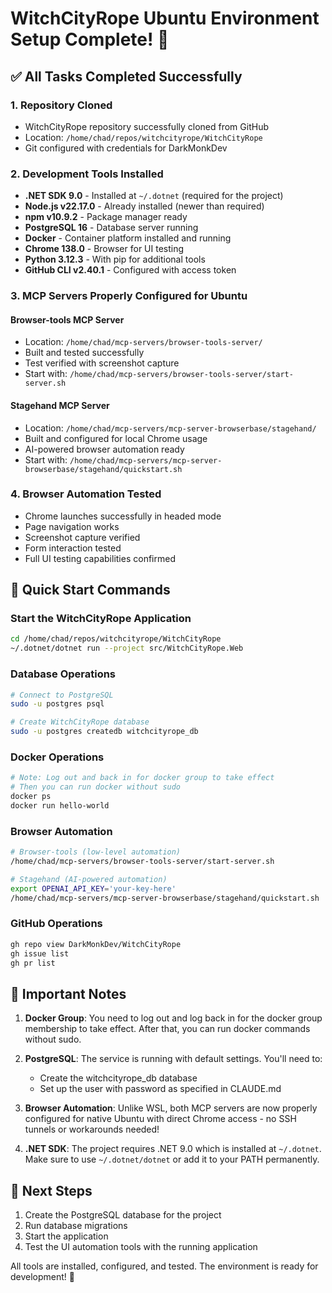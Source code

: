 # WitchCityRope Ubuntu Environment Setup Complete! 🎉

## ✅ All Tasks Completed Successfully

### 1. **Repository Cloned**
- WitchCityRope repository successfully cloned from GitHub
- Location: `/home/chad/repos/witchcityrope/WitchCityRope`
- Git configured with credentials for DarkMonkDev

### 2. **Development Tools Installed**
- **.NET SDK 9.0** - Installed at `~/.dotnet` (required for the project)
- **Node.js v22.17.0** - Already installed (newer than required)
- **npm v10.9.2** - Package manager ready
- **PostgreSQL 16** - Database server running
- **Docker** - Container platform installed and running
- **Chrome 138.0** - Browser for UI testing
- **Python 3.12.3** - With pip for additional tools
- **GitHub CLI v2.40.1** - Configured with access token

### 3. **MCP Servers Properly Configured for Ubuntu**

#### Browser-tools MCP Server
- Location: `/home/chad/mcp-servers/browser-tools-server/`
- Built and tested successfully
- Test verified with screenshot capture
- Start with: `/home/chad/mcp-servers/browser-tools-server/start-server.sh`

#### Stagehand MCP Server  
- Location: `/home/chad/mcp-servers/mcp-server-browserbase/stagehand/`
- Built and configured for local Chrome usage
- AI-powered browser automation ready
- Start with: `/home/chad/mcp-servers/mcp-server-browserbase/stagehand/quickstart.sh`

### 4. **Browser Automation Tested**
- Chrome launches successfully in headed mode
- Page navigation works
- Screenshot capture verified
- Form interaction tested
- Full UI testing capabilities confirmed

## 🚀 Quick Start Commands

### Start the WitchCityRope Application
```bash
cd /home/chad/repos/witchcityrope/WitchCityRope
~/.dotnet/dotnet run --project src/WitchCityRope.Web
```

### Database Operations
```bash
# Connect to PostgreSQL
sudo -u postgres psql

# Create WitchCityRope database
sudo -u postgres createdb witchcityrope_db
```

### Docker Operations
```bash
# Note: Log out and back in for docker group to take effect
# Then you can run docker without sudo
docker ps
docker run hello-world
```

### Browser Automation
```bash
# Browser-tools (low-level automation)
/home/chad/mcp-servers/browser-tools-server/start-server.sh

# Stagehand (AI-powered automation) 
export OPENAI_API_KEY='your-key-here'
/home/chad/mcp-servers/mcp-server-browserbase/stagehand/quickstart.sh
```

### GitHub Operations
```bash
gh repo view DarkMonkDev/WitchCityRope
gh issue list
gh pr list
```

## 📝 Important Notes

1. **Docker Group**: You need to log out and log back in for the docker group membership to take effect. After that, you can run docker commands without sudo.

2. **PostgreSQL**: The service is running with default settings. You'll need to:
   - Create the witchcityrope_db database
   - Set up the user with password as specified in CLAUDE.md

3. **Browser Automation**: Unlike WSL, both MCP servers are now properly configured for native Ubuntu with direct Chrome access - no SSH tunnels or workarounds needed!

4. **.NET SDK**: The project requires .NET 9.0 which is installed at `~/.dotnet`. Make sure to use `~/.dotnet/dotnet` or add it to your PATH permanently.

## 🎯 Next Steps

1. Create the PostgreSQL database for the project
2. Run database migrations
3. Start the application
4. Test the UI automation tools with the running application

All tools are installed, configured, and tested. The environment is ready for development! 🚀
